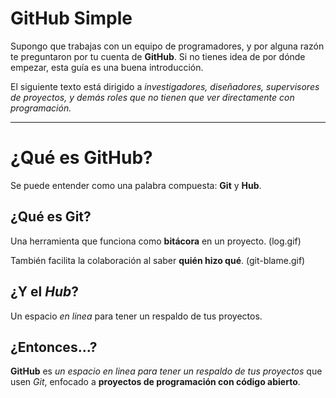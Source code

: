 # GitHub Simple

Supongo que trabajas con un equipo de programadores, y por alguna razón te
preguntaron por tu cuenta de **GitHub**. Si no tienes idea de por
dónde empezar, esta guía es una buena introducción.

El siguiente texto está dirigido a *investigadores, diseñadores, supervisores
de proyectos, y demás roles que no tienen que ver directamente con programación.*

--------------------------------------------------------------------------------

# ¿Qué es GitHub?
Se puede entender como una palabra compuesta: **Git** y **Hub**.

## ¿Qué es Git?
Una herramienta que funciona como **bitácora** en un proyecto.
(log.gif)

También facilita la colaboración al saber **quién hizo qué**.
(git-blame.gif)

## ¿Y el *Hub*?
Un espacio *en linea* para tener un respaldo de tus proyectos.

## ¿Entonces...?
**GitHub** es *un espacio en linea para tener un respaldo de tus proyectos* que
usen *Git*, enfocado a **proyectos de programación con código abierto**.

